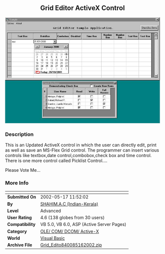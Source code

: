 ﻿<div align="center">

## Grid Editor ActiveX Control

<img src="PIC20011028151535580.jpg">
</div>

### Description

This is an Updated ActiveX control in which the user can directly edit, print as well as save an MS-Flex Grid control. The programmer can insert various controls like textbox,date control,combobox,check box and time control. There is one more control called Picklist Control....

Please Vote Me...
 
### More Info
 


<span>             |<span>
---                |---
**Submitted On**   |2002-05-17 11:52:02
**By**             |[SHAHIM\.A\.C \(Indian\-Kerala\)](https://github.com/Planet-Source-Code/PSCIndex/blob/master/ByAuthor/shahim-a-c-indian-kerala.md)
**Level**          |Advanced
**User Rating**    |4.6 (138 globes from 30 users)
**Compatibility**  |VB 5\.0, VB 6\.0, ASP \(Active Server Pages\) 
**Category**       |[OLE/ COM/ DCOM/ Active\-X](https://github.com/Planet-Source-Code/PSCIndex/blob/master/ByCategory/ole-com-dcom-active-x__1-29.md)
**World**          |[Visual Basic](https://github.com/Planet-Source-Code/PSCIndex/blob/master/ByWorld/visual-basic.md)
**Archive File**   |[Grid\_Edito840085162002\.zip](https://github.com/Planet-Source-Code/shahim-a-c-indian-kerala-grid-editor-activex-control__1-28450/archive/master.zip)








